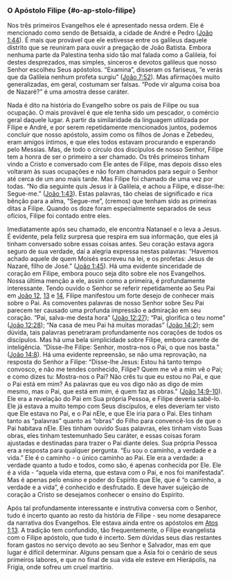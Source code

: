 ### O Apóstolo Filipe {#o-ap-stolo-filipe}

Nos três primeiros Evangelhos ele é apresentado nessa ordem. Ele é mencionado como sendo de Betsaida, a cidade de André e Pedro ([João 1:44](http://bibliaonline.com.br/acf/jo/1/44)). É mais que provável que ele estivesse entre os galileus daquele distrito que se reuniram para ouvir a pregação de João Batista. Embora nenhuma parte da Palestina tenha sido tão mal falada como a Galileia, foi destes desprezados, mas simples, sinceros e devotos galileus que nosso Senhor escolheu Seus apóstolos. “Examina”, disseram os fariseus, “e verás que da Galileia nenhum profeta surgiu” ([João 7:52](http://bibliaonline.com.br/acf/jo/7/52)). Mas afirmações muito generalizadas, em geral, costumam ser falsas. “Pode vir alguma coisa boa de Nazaré?” é uma amostra desse caráter.

Nada é dito na história do Evangelho sobre os pais de Filipe ou sua ocupação. O mais provável é que ele tenha sido um pescador, o comércio geral daquele lugar. A partir da similaridade da linguagem utilizada por Filipe e André, e por serem repetidamente mencionados juntos, podemos concluir que nosso apóstolo, assim como os filhos de Jonas e Zebedeu, eram amigos íntimos, e que eles todos estavam procurando e esperando pelo Messias. Mas, de todo o círculo dos discípulos de nosso Senhor, Filipe tem a honra de ser o primeiro a ser chamado. Os três primeiros tinham vindo a Cristo e conversado com Ele antes de Filipe, mas depois disso eles voltaram às suas ocupações e não foram chamados para seguir o Senhor até cerca de um ano mais tarde. Mas Filipe foi chamado de uma vez por todas. “No dia seguinte quis Jesus ir à Galileia, e achou a Filipe, e disse-lhe: Segue-me.” ([João 1:43](http://bibliaonline.com.br/acf/jo/1/43)). Estas palavras, tão cheias de significado e rica bênção para a alma, “Segue-me”, (cremos) que tenham sido as primeiras ditas a Filipe. Quando os doze foram especialmente separados de seus ofícios, Filipe foi contado entre eles.

Imediatamente após seu chamado, ele encontra Natanael e o leva a Jesus. É evidente, pela feliz surpresa que respira em sua informação, que eles já tinham conversado sobre essas coisas antes. Seu coração estava agora seguro de sua verdade, daí a alegria expressa nestas palavras: “Havemos achado aquele de quem Moisés escreveu na lei, e os profetas: Jesus de Nazaré, filho de José.” ([João 1:45](http://bibliaonline.com.br/acf/jo/1/45)). Há uma evidente sinceridade de coração em Filipe, embora pouco seja dito sobre ele nos Evangelhos. Nossa última menção a ele, assim como a primeira, é profundamente interessante. Tendo ouvido o Senhor se referir repetidamente ao Seu Pai em [João 12](http://bibliaonline.com.br/acf/jo/12), [13](http://bibliaonline.com.br/acf/jo/13) e [14](http://bibliaonline.com.br/acf/jo/14), Filipe manifestou um forte desejo de conhecer mais sobre o Pai. As comoventes palavras de nosso Senhor sobre Seu Pai parecem ter causado uma profunda impressão e admiração em seu coração. “Pai, salva-me desta hora” ([João 12:27](http://bibliaonline.com.br/acf/jo/12/27)); “Pai, glorifica o teu nome” ([João 12:28](http://bibliaonline.com.br/acf/jo/12/28)); “Na casa de meu Pai há muitas moradas” ([João 14:2](http://bibliaonline.com.br/acf/jo/14/2)); sem dúvida, tais palavras penetraram profundamente nos corações de todos os discípulos. Mas há uma bela simplicidade sobre Filipe, embora carente de inteligência. “Disse-lhe Filipe: Senhor, mostra-nos o Pai, o que nos basta.” ([João 14:8](http://bibliaonline.com.br/acf/jo/14/8)). Há uma evidente repreensão, se não uma reprovação, na resposta do Senhor a Filipe: “Disse-lhe Jesus: Estou há tanto tempo convosco, e não me tendes conhecido, Filipe? Quem me vê a mim vê o Pai; e como dizes tu: Mostra-nos o Pai? Não crês tu que eu estou no Pai, e que o Pai está em mim? As palavras que eu vos digo não as digo de mim mesmo, mas o Pai, que está em mim, é quem faz as obras.” ([João 14:9-10](http://bibliaonline.com.br/acf/jo/14/9-10)). Ele era a revelação do Pai em Sua própria Pessoa, e Filipe deveria sabê-lo. Ele já estava a muito tempo com Seus discípulos, e eles deveriam ter visto que Ele estava no Pai, e o Pai nEle, e que Ele iria para o Pai. Eles tinham tanto as “palavras” quanto as “obras” do Filho para convencê-los de que o Pai habitava nEle. Eles tinham ouvido Suas palavras, eles tinham visto Suas obras, eles tinham testemunhado Seu caráter, e essas coisas foram ajustadas e destinadas para trazer o Pai diante deles. Sua própria Pessoa era a resposta para qualquer pergunta. “Eu sou o caminho, a verdade e a vida.” Ele é o caminho - o único caminho ao Pai. Ele era a verdade: a verdade quanto a tudo e todos, como são, é apenas conhecida por Ele. Ele é a vida - “aquela vida eterna, que estava com o Pai, e nos foi manifestada”. Mas é apenas pelo ensino e poder do Espírito que Ele, que é “o caminho, a verdade e a vida”, é conhecido e desfrutado. E deve haver sujeição de coração a Cristo se desejamos conhecer o ensino do Espírito.

Após tal profundamente interessante e instrutiva conversa com o Senhor, tudo é incerto quanto ao resto da história de Filipe - seu nome desaparece da narrativa dos Evangelhos. Ele estava ainda entre os apóstolos em [Atos 1:13](http://bibliaonline.com.br/acf/atos/1/13). A tradição tem confundido, tão frequentemente, o Filipe evangelista com o Filipe apóstolo, que tudo é incerto. Sem dúvidas seus dias restantes foram gastos no serviço devoto ao seu Senhor e Salvador, mas em que lugar é difícil determinar. Alguns pensam que a Ásia foi o cenário de seus primeiros labores, e que no final de sua vida ele esteve em Hierápolis, na Frígia, onde sofreu um cruel martírio.